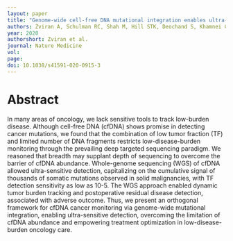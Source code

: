 ```yaml
---
layout: paper
title: "Genome-wide cell-free DNA mutational integration enables ultra-sensitive cancer monitoring"
authors: Zviran A, Schulman RC, Shah M, Hill STK, Deochand S, Khamnei CC, Maloney D, Patel K, Liao W, Widman AJ, Wong P, Callahan MK, Ha G, Reed S, Rotem D, Frederick D, Sharova T, Miao B, Kim T, Gydush G, Rhoades J, Huang KY, Omans ND, Bolan PO, Lipsky AH, Ang C, Malbari M, Spinelli CF, Kazancioglu S, Runnels AM, Fennessey S, Stolte C, Gaiti F, Inghirami GG, Adalsteinsson V, Houck-Loomis B, Ishii J, Wolchok JD, Boland G, Robine N, Altorki NK, Landau DA.
year: 2020
authorshort: Zviran et al.
journal: Nature Medicine 
vol: 
page: 
doi: 10.1038/s41591-020-0915-3
---
```


# Abstract

In many areas of oncology, we lack sensitive tools to track low-burden disease. Although cell-free DNA (cfDNA) shows promise in detecting cancer mutations, we found that the combination of low tumor fraction (TF) and limited number of DNA fragments restricts low-disease-burden monitoring through the prevailing deep targeted sequencing paradigm. We reasoned that breadth may supplant depth of sequencing to overcome the barrier of cfDNA abundance. Whole-genome sequencing (WGS) of cfDNA allowed ultra-sensitive detection, capitalizing on the cumulative signal of thousands of somatic mutations observed in solid malignancies, with TF detection sensitivity as low as 10-5. The WGS approach enabled dynamic tumor burden tracking and postoperative residual disease detection, associated with adverse outcome. Thus, we present an orthogonal framework for cfDNA cancer monitoring via genome-wide mutational integration, enabling ultra-sensitive detection, overcoming the limitation of cfDNA abundance and empowering treatment optimization in low-disease-burden oncology care.
